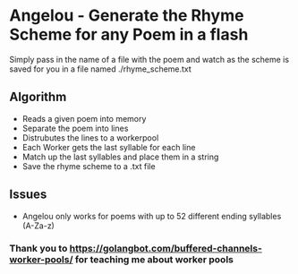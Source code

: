 # Angelou - Generate the Rhyme Scheme for any Poem in a flash

Simply pass in the name of a file with the poem and watch as the scheme is saved for you in a file named ./rhyme_scheme.txt

## Algorithm

- Reads a given poem into memory
- Separate the poem into lines
- Distrubutes the lines to a workerpool
- Each Worker gets the last syllable for each line
- Match up the last syllables and place them in a string
- Save the rhyme scheme to a .txt file

## Issues

- Angelou only works for poems with up to 52 different ending syllables (A-Za-z)

### Thank you to https://golangbot.com/buffered-channels-worker-pools/ for teaching me about worker pools